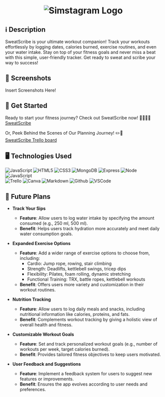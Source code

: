 # <div align="center" id="logo"> ![Simstagram Logo](https://imgur.com/RweUMuL.png) </div>

  ## ℹ️ Description
  SweatScribe is your ultimate workout companion! Track your workouts effortlessly by logging dates, calories burned, exercise routines, and even your water intake. Stay on top of your fitness goals and never miss a beat with this simple, user-friendly tracker. Get ready to sweat and scribe your way to success!

  ## 📸 Screenshots
  Insert Screenshots Here!

  ## 🚀 Get Started
  Ready to start your fitness journey? Check out SweatScribe now! 🌟🧘🏾‍♀️ <br>
  [SweatScribe](https://sweat-scribe-3fc4d84a62af.herokuapp.com/) <br>
  
  Or, Peek Behind the Scenes of Our Planning Journey! ✏️📓 <br>
  [SweatScribe Trello board](https://trello.com/invite/b/66abc92f08382b180f44650e/ATTIe9075937640b9b926430a54d679dfbe37E64D315/men-stack-crud-app-deliverable)

  ## 🖥️ Technologies Used
  ![JavaScript](https://img.shields.io/badge/-JavaScript-05122A?style=flat&logo=javascript)
  ![HTML5](https://img.shields.io/badge/-HTML5-05122A?style=flat&logo=html5)
  ![CSS3](https://img.shields.io/badge/-CSS-05122A?style=flat&logo=css3)
  ![MongoDB](https://img.shields.io/badge/-MongoDB-05122A?style=flat&logo=mongodb)
  ![Express](https://img.shields.io/badge/-Express-05122A?style=flat&logo=express)
  ![Node](https://img.shields.io/badge/-Node.js-05122A?style=flat&logo=node.js)
  ![JavaScript](https://img.shields.io/badge/-JavaScript-05122A?style=flat&logo=javascript)   
  ![Trello](https://img.shields.io/badge/-Trello-05122A?style=flat&logo=trello)
  ![Canva](https://img.shields.io/badge/-Canva-05122A?style=flat&logo=canva)
  ![Markdown](https://img.shields.io/badge/-Markdown-05122A?style=flat&logo=markdown)
  ![Github](https://img.shields.io/badge/-GitHub-05122A?style=flat&logo=github)
  ![VSCode](https://img.shields.io/badge/-VS_Code-05122A?style=flat&logo=visualstudio)

  ## 🔮 Future Plans
- **Track Your Sips**
  - **Feature**: Allow users to log water intake by specifying the amount consumed (e.g., 250 ml, 500 ml).
  - **Benefit**: Helps users track hydration more accurately and meet daily water consumption goals.

- **Expanded Exercise Options**
  - **Feature**: Add a wider range of exercise options to choose from, including:
    - Cardio: Jump rope, rowing, stair climbing
    - Strength: Deadlifts, kettlebell swings, tricep dips
    - Flexibility: Pilates, foam rolling, dynamic stretching
    - Functional Training: TRX, battle ropes, kettlebell workouts
  - **Benefit**: Offers users more variety and customization in their workout routines.

- **Nutrition Tracking**
  - **Feature**: Allow users to log daily meals and snacks, including nutritional information like calories, proteins, and fats.
  - **Benefit**: Complements workout tracking by giving a holistic view of overall health and fitness.

- **Customizable Workout Goals**
  - **Feature**: Set and track personalized workout goals (e.g., number of workouts per week, target calories burned).
  - **Benefit**: Provides tailored fitness objectives to keep users motivated.

- **User Feedback and Suggestions**
  - **Feature**: Implement a feedback system for users to suggest new features or improvements.
  - **Benefit**: Ensures the app evolves according to user needs and preferences.